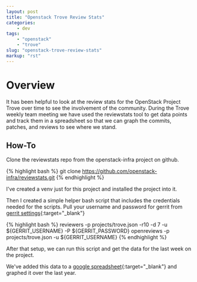 ```yaml
---
layout: post
title: "Openstack Trove Review Stats"
categories:
    - dev
tags:
    - "openstack"
    - "trove"
slug: "openstack-trove-review-stats"
markup: "rst"
---
```


# Overview

It has been helpful to look at the review stats for the OpenStack Project Trove
over time to see the involvement of the community. During the Trove weekly team
meeting we have used the reviewstats tool to get data points and track them in
a spreadsheet so that we can graph the commits, patches, and reviews to see
where we stand.

## How-To

Clone the reviewstats repo from the openstack-infra project on github.

{% highlight bash %}
git clone https://github.com/openstack-infra/reviewstats.git
{% endhighlight %}

I've created a venv just for this project and installed the project into it.

Then I created a simple helper bash script that includes the credentials needed
for the scripts. Pull your username and password for gerrit from [gerrit
settings](https://review.openstack.org/#/settings/http-password){:target="_blank"}

{% highlight bash %}
reviewers -p projects/trove.json -r10 -d 7 -u ${GERRIT_USERNAME} -P ${GERRIT_PASSWORD}
openreviews -p projects/trove.json -u ${GERRIT_USERNAME}
{% endhighlight %}


After that setup, we can run this script and get the data for the last week on
the project.

We've added this data to a [google spreadsheet](http://bit.ly/1VQyg00){:target="_blank"} and graphed it over the last
year.
